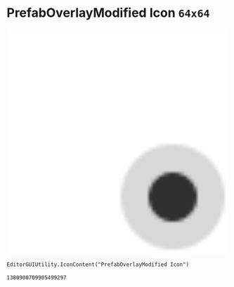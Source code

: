 # PrefabOverlayModified Icon `64x64`
<img src="/img/PrefabOverlayModified%20Icon.png" width=512 height=512>

``` CSharp
EditorGUIUtility.IconContent("PrefabOverlayModified Icon")
```
```
1380900709905499297
```
